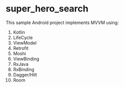 # super_hero_search

This sample Android project implements MVVM using:

1. Kotlin
2. LifeCycle
3. ViewModel
4. Retrofit
5. Moshi
6. ViewBinding
7. RxJava
8. RxBinding
9. Dagger/Hilt
10. Room
